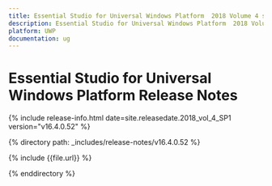 ```yaml
---
title: Essential Studio for Universal Windows Platform  2018 Volume 4 service pack 1  Release Notes  
description: Essential Studio for Universal Windows Platform  2018 Volume 4 service pack 1  Release Notes  
platform: UWP
documentation: ug
---
```


# Essential Studio for Universal Windows Platform  Release Notes  

{% include release-info.html date=site.releasedate.2018_vol_4_SP1  version="v16.4.0.52" %} 


{% directory path: _includes/release-notes/v16.4.0.52 %}

{% include {{file.url}} %}

{% enddirectory %}